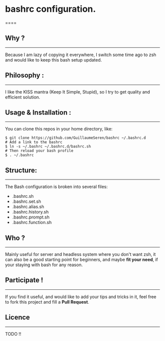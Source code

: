 # bashrc configuration.
====

## Why ?
----
Because I am lazy of copying it everywhere,
I switch some time ago to zsh and would like to keep this bash setup updated.

## Philosophy :
----
I like the KISS mantra (Keep It Simple, Stupid),
so I try to get quality and efficient solution.

## Usage & Installation :
----
You can clone this repos in your home directory, like:
```
$ git clone https://github.com/GuillaumeSeren/bashrc ~/.bashrc.d
# Add a link to the bashrc
$ ln -s ~/.bashrc ~/.bashrc.d/bashrc.sh
# Then reload your bash profile
$ . ~/.bashrc
```

## Structure:
----
The Bash configuration is broken into several files:
* .bashrc.sh
* .bashrc.set.sh
* .bashrc.alias.sh
* .bashrc.history.sh
* .bashrc.prompt.sh
* .bashrc.function.sh

## Who ?
----
Mainly useful for server and headless system where you don't want zsh,
it can also be a good starting point for beginners, and maybe __fit your need__,
if your staying with bash for any reason.

## Participate !
----
If you find it useful, and would like to add your tips and tricks in it,
feel free to fork this project and fill a __Pull Request__.

## Licence
----
TODO !!
